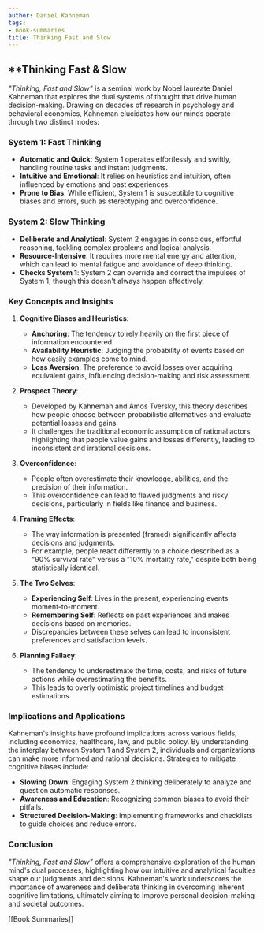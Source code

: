 ```yaml
---
author: Daniel Kahneman
tags:
- book-summaries
title: Thinking Fast and Slow
---
```


## **Thinking Fast & Slow

_"Thinking, Fast and Slow"_ is a seminal work by Nobel laureate Daniel Kahneman that explores the dual systems of thought that drive human decision-making. Drawing on decades of research in psychology and behavioral economics, Kahneman elucidates how our minds operate through two distinct modes:

### **System 1: Fast Thinking**

- **Automatic and Quick**: System 1 operates effortlessly and swiftly, handling routine tasks and instant judgments.
- **Intuitive and Emotional**: It relies on heuristics and intuition, often influenced by emotions and past experiences.
- **Prone to Bias**: While efficient, System 1 is susceptible to cognitive biases and errors, such as stereotyping and overconfidence.

### **System 2: Slow Thinking**

- **Deliberate and Analytical**: System 2 engages in conscious, effortful reasoning, tackling complex problems and logical analysis.
- **Resource-Intensive**: It requires more mental energy and attention, which can lead to mental fatigue and avoidance of deep thinking.
- **Checks System 1**: System 2 can override and correct the impulses of System 1, though this doesn't always happen effectively.

### **Key Concepts and Insights**

1. **Cognitive Biases and Heuristics**:

    - **Anchoring**: The tendency to rely heavily on the first piece of information encountered.
    - **Availability Heuristic**: Judging the probability of events based on how easily examples come to mind.
    - **Loss Aversion**: The preference to avoid losses over acquiring equivalent gains, influencing decision-making and risk assessment.
2. **Prospect Theory**:

    - Developed by Kahneman and Amos Tversky, this theory describes how people choose between probabilistic alternatives and evaluate potential losses and gains.
    - It challenges the traditional economic assumption of rational actors, highlighting that people value gains and losses differently, leading to inconsistent and irrational decisions.
3. **Overconfidence**:

    - People often overestimate their knowledge, abilities, and the precision of their information.
    - This overconfidence can lead to flawed judgments and risky decisions, particularly in fields like finance and business.
4. **Framing Effects**:

    - The way information is presented (framed) significantly affects decisions and judgments.
    - For example, people react differently to a choice described as a "90% survival rate" versus a "10% mortality rate," despite both being statistically identical.
5. **The Two Selves**:

    - **Experiencing Self**: Lives in the present, experiencing events moment-to-moment.
    - **Remembering Self**: Reflects on past experiences and makes decisions based on memories.
    - Discrepancies between these selves can lead to inconsistent preferences and satisfaction levels.
6. **Planning Fallacy**:

    - The tendency to underestimate the time, costs, and risks of future actions while overestimating the benefits.
    - This leads to overly optimistic project timelines and budget estimations.

### **Implications and Applications**

Kahneman's insights have profound implications across various fields, including economics, healthcare, law, and public policy. By understanding the interplay between System 1 and System 2, individuals and organizations can make more informed and rational decisions. Strategies to mitigate cognitive biases include:

- **Slowing Down**: Engaging System 2 thinking deliberately to analyze and question automatic responses.
- **Awareness and Education**: Recognizing common biases to avoid their pitfalls.
- **Structured Decision-Making**: Implementing frameworks and checklists to guide choices and reduce errors.

### **Conclusion**

_"Thinking, Fast and Slow"_ offers a comprehensive exploration of the human mind's dual processes, highlighting how our intuitive and analytical faculties shape our judgments and decisions. Kahneman's work underscores the importance of awareness and deliberate thinking in overcoming inherent cognitive limitations, ultimately aiming to improve personal decision-making and societal outcomes.

[[Book Summaries]]
